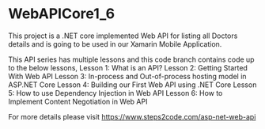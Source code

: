 # WebAPICore1_6
This project is a .NET core implemented Web API for listing all Doctors details and is going to be used in our Xamarin Mobile Application.


This API series has multiple lessons and this code branch contains code up to the below lessons,
Lesson 1: What is an API?
Lesson 2: Getting Started With Web API
Lesson 3: In-process and Out-of-process hosting model in ASP.NET Core
Lesson 4: Building our First Web API using .NET Core
Lesson 5: How to use Dependency Injection in Web API
Lesson 6: How to Implement Content Negotiation in Web API

For more details please visit https://www.steps2code.com/asp-net-web-api
 
